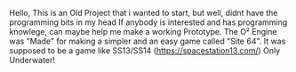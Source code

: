 Hello, This is an Old Project that i wanted to start, but well, didnt have the programming bits in my head
If anybody is interested and has programming knowlege, can maybe help me make a working Prototype.
The O² Engine was "Made" for making a simpler and an easy game called "Site 64".
It was supposed to be a game like SS13/SS14 (https://spacestation13.com/) Only Underwater!
